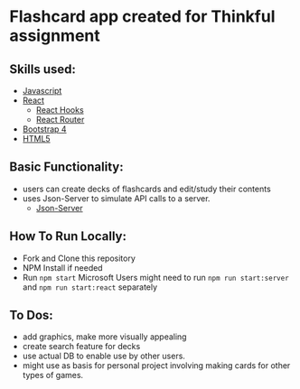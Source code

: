 # Flashcard app created for Thinkful assignment

## Skills used:

- [Javascript](https://developer.mozilla.org/en-US/docs/Web/JavaScript)
- [React](https://reactjs.org/docs/introducing-jsx.html)
  - [React Hooks](https://reactjs.org/docs/hooks-intro.html)
  - [React Router](https://reactrouter.com/)
- [Bootstrap 4](https://getbootstrap.com/docs/4.0/getting-started/introduction/)
- [HTML5](https://developer.mozilla.org/en-US/docs/Web/Guide/HTML/HTML5)

## Basic Functionality:

- users can create decks of flashcards and edit/study their contents
- uses Json-Server to simulate API calls to a server.
  - [Json-Server](https://www.npmjs.com/package/json-server)

## How To Run Locally:

- Fork and Clone this repository
- NPM Install if needed
- Run `npm start` Microsoft Users might need to run `npm run start:server` and `npm run start:react` separately

## To Dos:

- add graphics, make more visually appealing
- create search feature for decks
- use actual DB to enable use by other users.
- might use as basis for personal project involving making cards for other types
  of games.
